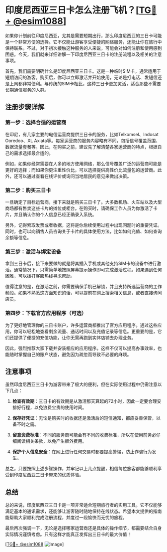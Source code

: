 # 印度尼西亚三日卡怎么注册飞机？[[TG💪+ @esim1088](https://t.me/s/esim1088)]

如果你计划前往印度尼西亚，尤其是需要短期出行，那么印度尼西亚的三日卡可能是一个非常方便的选择。它不仅能让游客享受便捷的网络服务，还能让你在旅行中保持联系。不过，对于初次接触这种服务的人来说，可能会对如何注册和使用感到困惑。今天，我们就来详细讲解一下印度尼西亚三日卡的注册流程以及相关的注意事项。

首先，我们需要明确什么是印度尼西亚三日卡。这是一种临时SIM卡，通常适用于短期访问的游客。购买后，你可以立即激活并开始使用，无论是打电话、发短信还是上网都非常便利。与传统的SIM卡相比，这种三日卡更加灵活，适合那些不需要长期通信服务的人群。

## 注册步骤详解

### 第一步：选择合适的运营商

在印尼，有几家主要的电信运营商提供三日卡的服务，比如Telkomsel、Indosat Ooredoo、XL Axiata等。每家运营商的服务内容略有不同，包括信号覆盖范围、数据流量套餐等。因此，在购买之前，建议先了解清楚各家运营商的特点，根据自己的需求选择最合适的。

例如，如果你经常需要在人多的地方使用网络，那么信号覆盖广泛的运营商可能是更好的选择；而如果你更注重性价比，可以选择提供高性价比流量包的运营商。此外，还可以通过查看在线评价或询问当地居民的意见来做出决策。

### 第二步：购买三日卡

一旦确定了目标运营商，接下来就是购买三日卡了。大多数机场、火车站以及大型商场都有售卖这些卡片的摊位或柜台。在购买时，请确保工作人员为你激活了卡片，并且确认你的个人信息已经正确录入系统。

另外，记得索取发票或者收据，这将是你后续使用过程中出现问题时的重要凭证。同时，也可以向销售人员咨询关于卡片的具体使用方法，比如如何充值、如何查询余额等信息。

### 第三步：激活与绑定设备

拿到三日卡后，接下来要做的就是将其插入手机或其他支持SIM卡的设备中进行激活。通常情况下，只需简单地按照屏幕提示操作即可完成激活过程。如果遇到任何困难，可以拨打客服热线寻求帮助。

值得注意的是，在激活之前，你需要确保手机已解锁，并且支持所选运营商的工作频段。如果不熟悉这方面知识的话，可以提前在网上搜索相关信息，或者直接询问店员。

### 第四步：下载官方应用程序（可选）

为了更好地管理你的三日卡账户，许多运营商都推出了官方应用程序。通过这些应用，你可以轻松地查看剩余流量、通话时间以及充值记录等信息。更重要的是，它们还提供了便捷的充值功能，让你无需再跑到实体店铺去办理业务。

因此，强烈推荐大家下载并安装相应的应用程序。这样不仅可以提高办事效率，也能随时掌握自己的账户状态，避免因为疏忽而导致不必要的麻烦。

## 注意事项

虽然印度尼西亚三日卡为游客带来了极大的便利，但在实际使用过程中仍需注意以下几点：

1. **检查有效期**：三日卡的有效期是从激活那天算起的72小时，因此一定要合理安排好行程，以免浪费宝贵的使用时间。
   
2. **保存好凭证**：无论是购买时的收据还是激活后的短信通知，都应妥善保管，以备不时之需。
   
3. **留意资费标准**：不同的服务商可能会有不同的收费标准，所以在使用前务必仔细阅读相关条款，以免产生额外费用。
   
4. **保护个人信息安全**：在网上进行任何交易时都要提高警惕，防止诈骗行为发生。

总之，只要按照上述步骤操作，并牢记以上几点提醒，相信每位旅客都能够顺利享受到印度尼西亚三日卡带来的优质体验。

## 总结

总的来说，印度尼西亚三日卡是一项非常适合短期旅行者的实用工具。它不仅能够满足基本的通讯需求，还能够让游客随时随地保持在线状态。希望本文提供的指南能帮助大家顺利完成注册流程，并度过一段愉快而无忧的旅程。

最后再次强调一下，无论是选择哪家运营商还是具体的操作细节，都需要结合自身实际情况谨慎考虑。只有这样才能真正发挥出三日卡的最大价值！

[[TG💪+ @esim1088](https://t.me/s/esim1088) ![Image](https://i.postimg.cc/4NQfJmqS/Snipaste-2025-05-13-00-14-12.png)]
